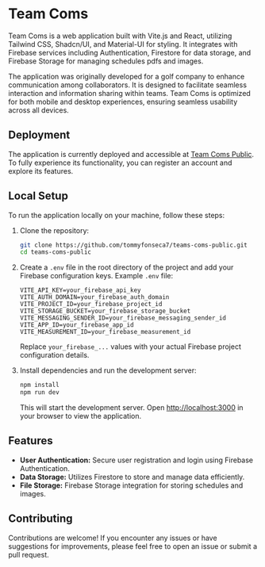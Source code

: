 # Team Coms

Team Coms is a web application built with Vite.js and React, utilizing Tailwind CSS, Shadcn/UI, and Material-UI for styling. It integrates with Firebase services including Authentication, Firestore for data storage, and Firebase Storage for managing schedules pdfs and images.

The application was originally developed for a golf company to enhance communication among collaborators. It is designed to facilitate seamless interaction and information sharing within teams. Team Coms is optimized for both mobile and desktop experiences, ensuring seamless usability across all devices.

## Deployment

The application is currently deployed and accessible at [Team Coms Public](https://teams-coms-public.vercel.app/). To fully experience its functionality, you can register an account and explore its features.

## Local Setup

To run the application locally on your machine, follow these steps:

1. Clone the repository:

   ```bash
   git clone https://github.com/tommyfonseca7/teams-coms-public.git
   cd teams-coms-public
   ```

2. Create a `.env` file in the root directory of the project and add your Firebase configuration keys. Example `.env` file:

   ```plaintext
   VITE_API_KEY=your_firebase_api_key
   VITE_AUTH_DOMAIN=your_firebase_auth_domain
   VITE_PROJECT_ID=your_firebase_project_id
   VITE_STORAGE_BUCKET=your_firebase_storage_bucket
   VITE_MESSAGING_SENDER_ID=your_firebase_messaging_sender_id
   VITE_APP_ID=your_firebase_app_id
   VITE_MEASUREMENT_ID=your_firebase_measurement_id
   ```

   Replace `your_firebase_...` values with your actual Firebase project configuration details.

3. Install dependencies and run the development server:

   ```bash
   npm install
   npm run dev
   ```

   This will start the development server. Open [http://localhost:3000](http://localhost:3000) in your browser to view the application.

## Features

- **User Authentication:** Secure user registration and login using Firebase Authentication.
- **Data Storage:** Utilizes Firestore to store and manage data efficiently.
- **File Storage:** Firebase Storage integration for storing schedules and images.

## Contributing

Contributions are welcome! If you encounter any issues or have suggestions for improvements, please feel free to open an issue or submit a pull request.

